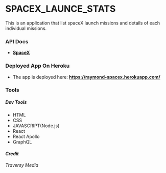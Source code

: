 # SPACEX_LAUNCE_STATS
This is an application that list spaceX launch missions and details of each individual missions.

### API Docs
- **[SpaceX](https://docs.spacexdata.com/?version=latest)**

### Deployed App On Heroku
-  The app is deployed here: **https://raymond-spacex.herokuapp.com/**

### Tools

##### _Dev Tools_

- HTML
- CSS
- JAVASCRIPT(Node.js)
- React
- React Apollo
- GraphQL

#### _Credit_
 _Traversy Media_